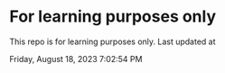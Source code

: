 # For learning purposes only
This repo is for learning purposes only.
Last updated at

Friday, August 18, 2023 7:02:54 PM

